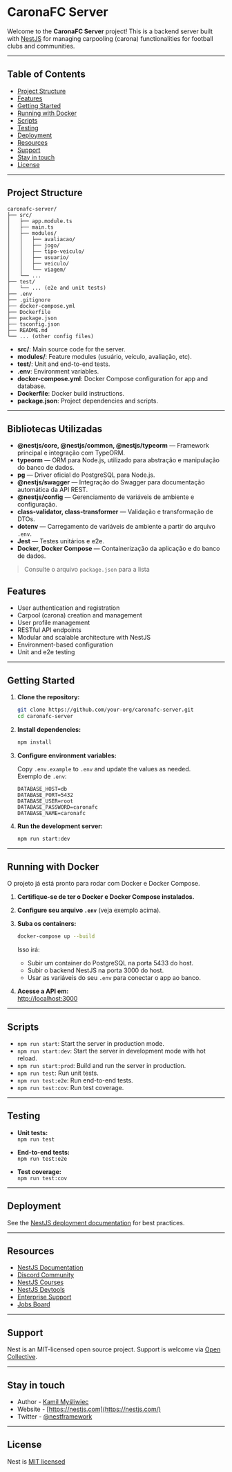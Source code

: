 # CaronaFC Server

Welcome to the **CaronaFC Server** project! This is a backend server built with [NestJS](https://nestjs.com/) for managing carpooling (carona) functionalities for football clubs and communities.

---

## Table of Contents

- [Project Structure](#project-structure)
- [Features](#features)
- [Getting Started](#getting-started)
- [Running with Docker](#running-with-docker)
- [Scripts](#scripts)
- [Testing](#testing)
- [Deployment](#deployment)
- [Resources](#resources)
- [Support](#support)
- [Stay in touch](#stay-in-touch)
- [License](#license)

---

## Project Structure

```
caronafc-server/
├── src/
│   ├── app.module.ts
│   ├── main.ts
│   ├── modules/
│   │   ├── avaliacao/
│   │   ├── jogo/
│   │   ├── tipo-veiculo/
│   │   ├── usuario/
│   │   ├── veiculo/
│   │   └── viagem/
│   └── ...
├── test/
│   └── ... (e2e and unit tests)
├── .env
├── .gitignore
├── docker-compose.yml
├── Dockerfile
├── package.json
├── tsconfig.json
├── README.md
└── ... (other config files)
```

- **src/**: Main source code for the server.
- **modules/**: Feature modules (usuário, veículo, avaliação, etc).
- **test/**: Unit and end-to-end tests.
- **.env**: Environment variables.
- **docker-compose.yml**: Docker Compose configuration for app and database.
- **Dockerfile**: Docker build instructions.
- **package.json**: Project dependencies and scripts.

---

## Bibliotecas Utilizadas

- **@nestjs/core, @nestjs/common, @nestjs/typeorm** — Framework principal e integração com TypeORM.
- **typeorm** — ORM para Node.js, utilizado para abstração e manipulação do banco de dados.
- **pg** — Driver oficial do PostgreSQL para Node.js.
- **@nestjs/swagger** — Integração do Swagger para documentação automática da API REST.
- **@nestjs/config** — Gerenciamento de variáveis de ambiente e configuração.
- **class-validator, class-transformer** — Validação e transformação de DTOs.
- **dotenv** — Carregamento de variáveis de ambiente a partir do arquivo `.env`.
- **Jest** — Testes unitários e e2e.
- **Docker, Docker Compose** — Containerização da aplicação e do banco de dados.

> Consulte o arquivo `package.json` para a lista

## Features

- User authentication and registration
- Carpool (carona) creation and management
- User profile management
- RESTful API endpoints
- Modular and scalable architecture with NestJS
- Environment-based configuration
- Unit and e2e testing

---

## Getting Started

1. **Clone the repository:**

   ```bash
   git clone https://github.com/your-org/caronafc-server.git
   cd caronafc-server
   ```

2. **Install dependencies:**

   ```bash
   npm install
   ```

3. **Configure environment variables:**

   Copy `.env.example` to `.env` and update the values as needed.  
   Exemplo de `.env`:
   ```
   DATABASE_HOST=db
   DATABASE_PORT=5432
   DATABASE_USER=root
   DATABASE_PASSWORD=caronafc
   DATABASE_NAME=caronafc
   ```

4. **Run the development server:**

   ```bash
   npm run start:dev
   ```

---

## Running with Docker

O projeto já está pronto para rodar com Docker e Docker Compose.

1. **Certifique-se de ter o Docker e Docker Compose instalados.**

2. **Configure seu arquivo `.env`** (veja exemplo acima).

3. **Suba os containers:**

   ```bash
   docker-compose up --build
   ```

   Isso irá:
   - Subir um container do PostgreSQL na porta 5433 do host.
   - Subir o backend NestJS na porta 3000 do host.
   - Usar as variáveis do seu `.env` para conectar o app ao banco.

4. **Acesse a API em:**  
   [http://localhost:3000](http://localhost:3000)

---

## Scripts

- `npm run start`: Start the server in production mode.
- `npm run start:dev`: Start the server in development mode with hot reload.
- `npm run start:prod`: Build and run the server in production.
- `npm run test`: Run unit tests.
- `npm run test:e2e`: Run end-to-end tests.
- `npm run test:cov`: Run test coverage.

---

## Testing

- **Unit tests:**  
  `npm run test`

- **End-to-end tests:**  
  `npm run test:e2e`

- **Test coverage:**  
  `npm run test:cov`

---

## Deployment

See the [NestJS deployment documentation](https://docs.nestjs.com/deployment) for best practices.

---

## Resources

- [NestJS Documentation](https://docs.nestjs.com)
- [Discord Community](https://discord.gg/G7Qnnhy)
- [NestJS Courses](https://courses.nestjs.com/)
- [NestJS Devtools](https://devtools.nestjs.com)
- [Enterprise Support](https://enterprise.nestjs.com)
- [Jobs Board](https://jobs.nestjs.com)

---

## Support

Nest is an MIT-licensed open source project. Support is welcome via [Open Collective](https://opencollective.com/nest#backer).

---

## Stay in touch

- Author - [Kamil Myśliwiec](https://twitter.com/kammysliwiec)
- Website - [https://nestjs.com](https://nestjs.com/)
- Twitter - [@nestframework](https://twitter.com/nestframework)

---

## License

Nest is [MIT licensed](https://github.com/nestjs/nest/blob/master/LICENSE)